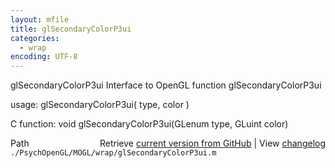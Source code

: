 ```yaml
---
layout: mfile
title: glSecondaryColorP3ui
categories:
  - wrap
encoding: UTF-8
---
```


glSecondaryColorP3ui  Interface to OpenGL function glSecondaryColorP3ui

usage:  glSecondaryColorP3ui\( type, color \)

C function:  void glSecondaryColorP3ui\(GLenum type, GLuint color\)


<div class="code_header" style="text-align:right;">
  <span style="float:left;">Path&nbsp;&nbsp;</span> <span class="counter">Retrieve <a href=
  "https://raw.github.com/Psychtoolbox-3/Psychtoolbox-3/beta/./PsychOpenGL/MOGL/wrap/glSecondaryColorP3ui.m">current version from GitHub</a> | View <a href=
  "https://github.com/Psychtoolbox-3/Psychtoolbox-3/commits/beta/./PsychOpenGL/MOGL/wrap/glSecondaryColorP3ui.m">changelog</a></span>
</div>
<div class="code">
  <code>./PsychOpenGL/MOGL/wrap/glSecondaryColorP3ui.m</code>
</div>
